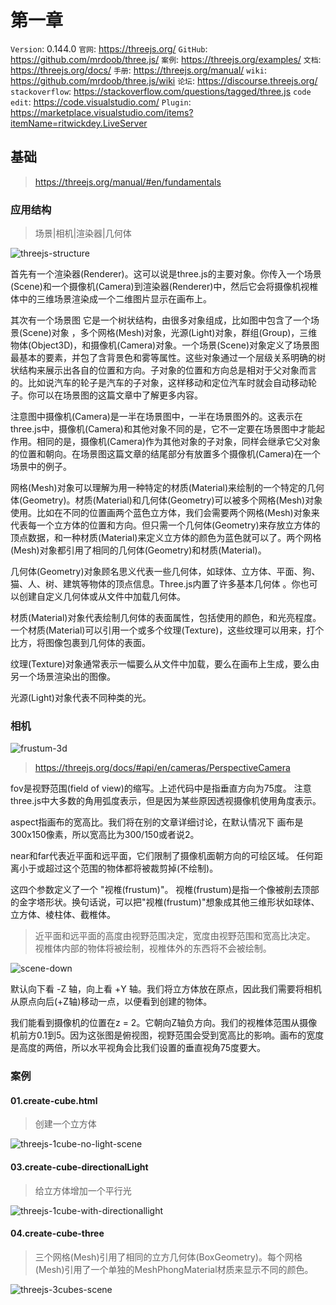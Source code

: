 # 第一章
`Version`: 0.144.0
`官网`: https://threejs.org/
`GitHub`: https://github.com/mrdoob/three.js/
`案例`: https://threejs.org/examples/
`文档`: https://threejs.org/docs/
`手册`: https://threejs.org/manual/
`wiki`: https://github.com/mrdoob/three.js/wiki 
`论坛`: https://discourse.threejs.org/
`stackoverflow`: https://stackoverflow.com/questions/tagged/three.js
`code edit`: https://code.visualstudio.com/
`Plugin`: https://marketplace.visualstudio.com/items?itemName=ritwickdey.LiveServer


## 基础

> https://threejs.org/manual/#en/fundamentals

### 应用结构

> 场景|相机|渲染器|几何体

![threejs-structure](./static/imgs/threejs-structure.svg)

首先有一个渲染器(Renderer)。这可以说是three.js的主要对象。你传入一个场景(Scene)和一个摄像机(Camera)到渲染器(Renderer)中，然后它会将摄像机视椎体中的三维场景渲染成一个二维图片显示在画布上。

其次有一个场景图 它是一个树状结构，由很多对象组成，比如图中包含了一个场景(Scene)对象 ，多个网格(Mesh)对象，光源(Light)对象，群组(Group)，三维物体(Object3D)，和摄像机(Camera)对象。一个场景(Scene)对象定义了场景图最基本的要素，并包了含背景色和雾等属性。这些对象通过一个层级关系明确的树状结构来展示出各自的位置和方向。子对象的位置和方向总是相对于父对象而言的。比如说汽车的轮子是汽车的子对象，这样移动和定位汽车时就会自动移动轮子。你可以在场景图的这篇文章中了解更多内容。

注意图中摄像机(Camera)是一半在场景图中，一半在场景图外的。这表示在three.js中，摄像机(Camera)和其他对象不同的是，它不一定要在场景图中才能起作用。相同的是，摄像机(Camera)作为其他对象的子对象，同样会继承它父对象的位置和朝向。在场景图这篇文章的结尾部分有放置多个摄像机(Camera)在一个场景中的例子。

网格(Mesh)对象可以理解为用一种特定的材质(Material)来绘制的一个特定的几何体(Geometry)。材质(Material)和几何体(Geometry)可以被多个网格(Mesh)对象使用。比如在不同的位置画两个蓝色立方体，我们会需要两个网格(Mesh)对象来代表每一个立方体的位置和方向。但只需一个几何体(Geometry)来存放立方体的顶点数据，和一种材质(Material)来定义立方体的颜色为蓝色就可以了。两个网格(Mesh)对象都引用了相同的几何体(Geometry)和材质(Material)。

几何体(Geometry)对象顾名思义代表一些几何体，如球体、立方体、平面、狗、猫、人、树、建筑等物体的顶点信息。Three.js内置了许多基本几何体 。你也可以创建自定义几何体或从文件中加载几何体。

材质(Material)对象代表绘制几何体的表面属性，包括使用的颜色，和光亮程度。一个材质(Material)可以引用一个或多个纹理(Texture)，这些纹理可以用来，打个比方，将图像包裹到几何体的表面。

纹理(Texture)对象通常表示一幅要么从文件中加载，要么在画布上生成，要么由另一个场景渲染出的图像。

光源(Light)对象代表不同种类的光。

### 相机

![frustum-3d](./static/imgs/frustum-3d.svg)

> https://threejs.org/docs/#api/en/cameras/PerspectiveCamera

fov是视野范围(field of view)的缩写。上述代码中是指垂直方向为75度。 注意three.js中大多数的角用弧度表示，但是因为某些原因透视摄像机使用角度表示。

aspect指画布的宽高比。我们将在别的文章详细讨论，在默认情况下 画布是300x150像素，所以宽高比为300/150或者说2。

near和far代表近平面和远平面，它们限制了摄像机面朝方向的可绘区域。 任何距离小于或超过这个范围的物体都将被裁剪掉(不绘制)。

这四个参数定义了一个 "视椎(frustum)"。 视椎(frustum)是指一个像被削去顶部的金字塔形状。换句话说，可以把"视椎(frustum)"想象成其他三维形状如球体、立方体、棱柱体、截椎体。

> 近平面和远平面的高度由视野范围决定，宽度由视野范围和宽高比决定。
> 视椎体内部的物体将被绘制，视椎体外的东西将不会被绘制。


![scene-down](./static/imgs/scene-down.svg)

默认向下看 -Z 轴，向上看 +Y 轴。我们将立方体放在原点，因此我们需要将相机从原点向后(+Z轴)移动一点，以便看到创建的物体。

我们能看到摄像机的位置在z = 2。它朝向Z轴负方向。我们的视椎体范围从摄像机前方0.1到5。因为这张图是俯视图，视野范围会受到宽高比的影响。画布的宽度是高度的两倍，所以水平视角会比我们设置的垂直视角75度要大。



### 案例

#### 01.create-cube.html
> 创建一个立方体

![threejs-1cube-no-light-scene](./static/imgs/threejs-1cube-no-light-scene.svg)

#### 03.create-cube-directionalLight
> 给立方体增加一个平行光

![threejs-1cube-with-directionallight](./static/imgs/threejs-1cube-with-directionallight.svg)


#### 04.create-cube-three
> 三个网格(Mesh)引用了相同的立方几何体(BoxGeometry)。每个网格(Mesh)引用了一个单独的MeshPhongMaterial材质来显示不同的颜色。

![threejs-3cubes-scene](./static/imgs/threejs-3cubes-scene.svg)